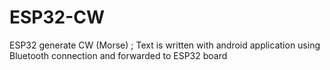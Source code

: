# ESP32-CW
ESP32 generate CW (Morse) ; Text is written with android application  using Bluetooth connection and forwarded to ESP32 board
